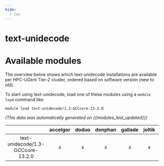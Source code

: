 ```yaml
---
hide:
  - toc
---
```


text-unidecode
==============

# Available modules


The overview below shows which text-unidecode installations are available per HPC-UGent Tier-2 cluster, ordered based on software version (new to old).

To start using text-unidecode, load one of these modules using a `module load` command like:

```shell
module load text-unidecode/1.3-GCCcore-13.2.0
```

*(This data was automatically generated on {{modules_last_updated}})*  

| |accelgor|doduo|donphan|gallade|joltik|shinx|
| :---: | :---: | :---: | :---: | :---: | :---: | :---: |
|text-unidecode/1.3-GCCcore-13.2.0|x|x|x|x|x|x|
